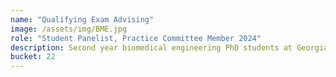 ```yaml
---
name: "Qualifying Exam Advising"
image: /assets/img/BME.jpg
role: "Student Panelist, Practice Committee Member 2024"
description: Second year biomedical engineering PhD students at Georgia Tech/Emory go through the stressful endeavor of a written qualifying proposal (a slightly abridged version of the typical NIH format), and an oral qualifying exam (90 minutes with a panel of 3 faculty members) to ensure they are prepared for their proposed research. I served as a student panelist to answer questions, and served as a mock" committee member in practice qualifying exams.
bucket: 22
---
```



